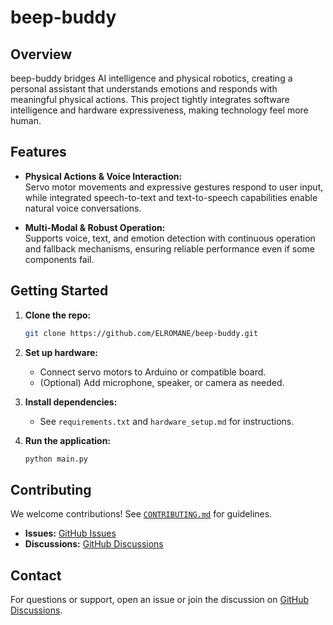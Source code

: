 # beep-buddy

## Overview

beep-buddy bridges AI intelligence and physical robotics, creating a personal assistant that understands emotions and responds with meaningful physical actions. This project tightly integrates software intelligence and hardware expressiveness, making technology feel more human.

## Features

- **Physical Actions & Voice Interaction:**  
  Servo motor movements and expressive gestures respond to user input, while integrated speech-to-text and text-to-speech capabilities enable natural voice conversations.

- **Multi-Modal & Robust Operation:**  
  Supports voice, text, and emotion detection with continuous operation and fallback mechanisms, ensuring reliable performance even if some components fail.

## Getting Started

1. **Clone the repo:**
   ```bash
   git clone https://github.com/ELROMANE/beep-buddy.git
   ```

2. **Set up hardware:**
   - Connect servo motors to Arduino or compatible board.
   - (Optional) Add microphone, speaker, or camera as needed.

3. **Install dependencies:**
   - See `requirements.txt` and `hardware_setup.md` for instructions.

4. **Run the application:**
   ```bash
   python main.py
   ```

## Contributing

We welcome contributions! See [`CONTRIBUTING.md`](CONTRIBUTING.md) for guidelines.  
- **Issues:** [GitHub Issues](https://github.com/ELROMANE/beep-buddy/issues)  
- **Discussions:** [GitHub Discussions](https://github.com/ELROMANE/beep-buddy/discussions)

## Contact

For questions or support, open an issue or join the discussion on [GitHub Discussions](https://github.com/ELROMANE/beep-buddy/discussions).
